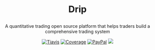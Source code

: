 <H1><p align="center">Drip</p></H1>
<p align="center">A quantitative trading open source platform that helps traders build a comprehensive trading system</p>
<p align="center">
  <a href="https://travis-ci.com/zlq4863947/drip"><img src="https://travis-ci.com/zlq4863947/drip.svg?branch=master" alt="Tiavis" /></a>
  <a href="https://coveralls.io/github/zlq4863947/drip?branch=master"><img src="https://coveralls.io/repos/github/zlq4863947/drip/badge.svg?branch=master" alt="Coverage" /></a>
  <a href="https://coveralls.io/github/zlq4863947/drip?branch=master"><img src="" alt="PayPal" /></a>
  <a href="https://www.paypal.me/zlq4863947"><img src="https://img.shields.io/badge/Donate-PayPal-ff3f59.svg"/></a>
</p>

